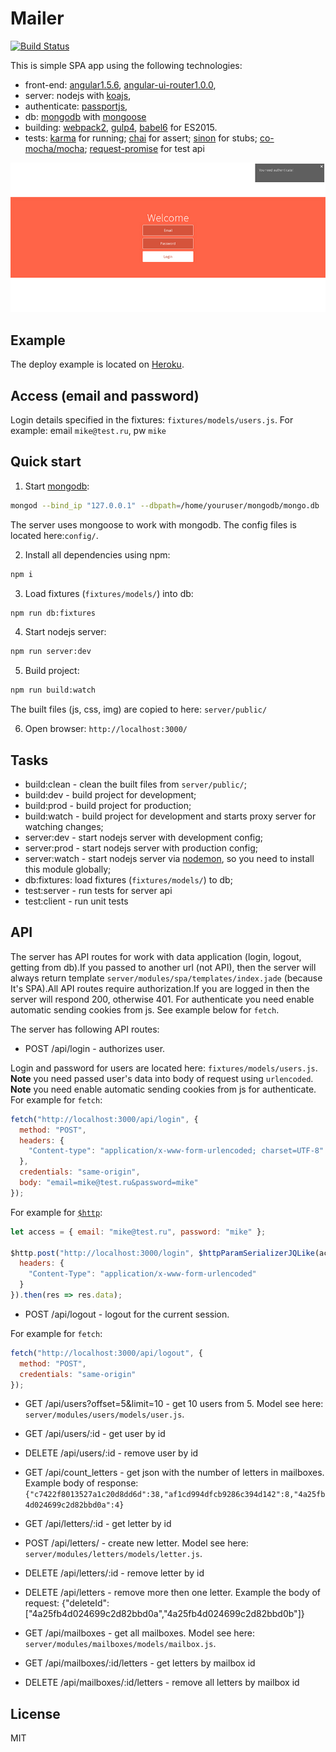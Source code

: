 # Mailer

[![Build Status](https://travis-ci.org/selkinvitaly/mailer.svg?branch=master)](https://travis-ci.org/selkinvitaly/mailer)

This is simple SPA app using the following technologies:
- front-end: [angular1.5.6](https://github.com/angular/angular.js), [angular-ui-router1.0.0](https://github.com/angular-ui/ui-router),
- server: nodejs with [koajs](http://koajs.com),
- authenticate: [passportjs](https://github.com/rkusa/koa-passport),
- db: [mongodb](https://www.mongodb.org) with [mongoose](mongoosejs.com)
- building: [webpack2](https://github.com/webpack/webpack), [gulp4](https://github.com/gulpjs/gulp/tree/4.0), [babel6](babeljs.io) for ES2015.
- tests: [karma](http://karma-runner.github.io/0.13/index.html) for running; [chai](http://chaijs.com/) for assert; [sinon](http://sinonjs.org/) for stubs; [co-mocha/mocha](http://mochajs.org/); [request-promise](https://github.com/request/request-promise) for test api

![preview](docs/preview.gif)

## Example

The deploy example is located on [Heroku](https://sv-mailer.herokuapp.com).

## Access (email and password)

Login details specified in the fixtures: `fixtures/models/users.js`.
For example: email `mike@test.ru`, pw `mike`

## Quick start

1) Start [mongodb](https://www.mongodb.com/download-center?jmp=nav#community):

```sh
mongod --bind_ip "127.0.0.1" --dbpath=/home/youruser/mongodb/mongo.db
```

The server uses mongoose to work with mongodb. The config files is located here:`config/`.

2) Install all dependencies using npm:

```sh
npm i
```

3) Load fixtures (`fixtures/models/`) into db:

```sh
npm run db:fixtures
```

4) Start nodejs server:

```sh
npm run server:dev
```

5) Build project:

```sh
npm run build:watch
```

The built files (js, css, img) are copied to here: `server/public/`

6) Open browser: `http://localhost:3000/`

## Tasks

- build:clean - clean the built files from `server/public/`;
- build:dev - build project for development;
- build:prod - build project for production;
- build:watch - build project for development and starts proxy server for watching changes;
- server:dev - start nodejs server with development config;
- server:prod - start nodejs server with production config;
- server:watch - start nodejs server via [nodemon](https://github.com/remy/nodemon), so you need to install this module globally;
- db:fixtures: load fixtures (`fixtures/models/`) to db;
- test:server - run tests for server api
- test:client - run unit tests

## API

The server has API routes for work with data application (login, logout, getting from db).If you passed to another url (not API), then the server will always return template `server/modules/spa/templates/index.jade` (because It's SPA).All API routes require authorization.If you are logged in then the server will respond 200, otherwise 401. For authenticate you need enable automatic sending cookies from js. See example below for `fetch`.

The server has following API routes:
- POST /api/login - authorizes user.

Login and password for users are located here: `fixtures/models/users.js`.
**Note** you need passed user's data into body of request using `urlencoded`.
**Note** you need enable automatic sending cookies from js for authenticate. For example for `fetch`:

```js
fetch("http://localhost:3000/api/login", {
  method: "POST",  
  headers: {  
    "Content-type": "application/x-www-form-urlencoded; charset=UTF-8"  
  },  
  credentials: "same-origin",
  body: "email=mike@test.ru&password=mike"
});
```

For example for [`$http`](https://docs.angularjs.org/api/ng/service/$http):

```js
let access = { email: "mike@test.ru", password: "mike" };

$http.post("http://localhost:3000/login", $httpParamSerializerJQLike(access), {
  headers: {
    "Content-Type": "application/x-www-form-urlencoded"
  }
}).then(res => res.data);
```

- POST /api/logout - logout for the current session.

For example for `fetch`:

```js
fetch("http://localhost:3000/api/logout", {
  method: "POST",  
  credentials: "same-origin"
});
```

- GET /api/users?offset=5&limit=10 - get 10 users from 5. Model see here: `server/modules/users/models/user.js`.
- GET /api/users/:id - get user by id
- DELETE /api/users/:id - remove user by id

- GET /api/count_letters - get json with the number of letters in mailboxes. Example body of response: `{"c7422f8013527a1c20d8dd6d":38,"af1cd994dfcb9286c394d142":8,"4a25fb4d024699c2d82bbd0a":4}`
- GET /api/letters/:id - get letter by id
- POST /api/letters/ - create new letter. Model see here: `server/modules/letters/models/letter.js`.
- DELETE /api/letters/:id - remove letter by id
- DELETE /api/letters - remove more then one letter. Example the body of request: {"deleteId":["4a25fb4d024699c2d82bbd0a","4a25fb4d024699c2d82bbd0b"]}

- GET /api/mailboxes - get all mailboxes. Model see here: `server/modules/mailboxes/models/mailbox.js`.
- GET /api/mailboxes/:id/letters - get letters by mailbox id
- DELETE /api/mailboxes/:id/letters - remove all letters by mailbox id

License
----

MIT
